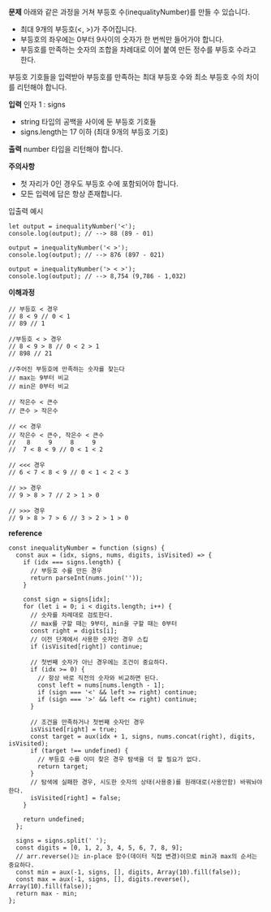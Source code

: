 **문제**
아래와 같은 과정을 거쳐 부등호 수(inequalityNumber)를 만들 수 있습니다.

- 최대 9개의 부등호(<, >)가 주어집니다.
- 부등호의 좌우에는 0부터 9사이의 숫자가 한 번씩만 들어가야 합니다.
- 부등호를 만족하는 숫자의 조합을 차례대로 이어 붙여 만든 정수를 부등호 수라고 한다.

부등호 기호들을 입력받아 부등호를 만족하는 최대 부등호 수와 최소 부등호 수의 차이를 리턴해야 합니다.

**입력**
인자 1 : signs

- string 타입의 공백을 사이에 둔 부등호 기호들
- signs.length는 17 이하 (최대 9개의 부등호 기호)

**출력**
number 타입을 리턴해야 합니다.

**주의사항**

- 첫 자리가 0인 경우도 부등호 수에 포함되어야 합니다.
- 모든 입력에 답은 항상 존재합니다.

입출력 예시

```
let output = inequalityNumber('<');
console.log(output); // --> 88 (89 - 01)

output = inequalityNumber('< >');
console.log(output); // --> 876 (897 - 021)

output = inequalityNumber('> < >');
console.log(output); // --> 8,754 (9,786 - 1,032)
```

**이해과정**

```
// 부등호 < 경우
// 8 < 9 // 0 < 1
// 89 // 1

//부등호 < > 경우
// 8 < 9 > 8 // 0 < 2 > 1
// 898 // 21

//주어진 부등호에 만족하는 숫자를 찾는다
// max는 9부터 비교
// min은 0부터 비교

// 작은수 < 큰수
// 큰수 > 작은수

// << 경우
// 작은수 < 큰수, 작은수 < 큰수
//   8     9     8     9
//  7 < 8 < 9 // 0 < 1 < 2

// <<< 경우
// 6 < 7 < 8 < 9 // 0 < 1 < 2 < 3

// >> 경우
// 9 > 8 > 7 // 2 > 1 > 0

// >>> 경우
// 9 > 8 > 7 > 6 // 3 > 2 > 1 > 0
```

**reference**

```
const inequalityNumber = function (signs) {
  const aux = (idx, signs, nums, digits, isVisited) => {
    if (idx === signs.length) {
      // 부등호 수를 만든 경우
      return parseInt(nums.join(''));
    }

    const sign = signs[idx];
    for (let i = 0; i < digits.length; i++) {
      // 숫자를 차례대로 검토한다.
      // max를 구할 때는 9부터, min을 구할 때는 0부터
      const right = digits[i];
      // 이전 단계에서 사용한 숫자인 경우 스킵
      if (isVisited[right]) continue;

      // 첫번째 숫자가 아닌 경우에는 조건이 중요하다.
      if (idx >= 0) {
        // 항상 바로 직전의 숫자와 비교하면 된다.
        const left = nums[nums.length - 1];
        if (sign === '<' && left >= right) continue;
        if (sign === '>' && left <= right) continue;
      }

      // 조건을 만족하거나 첫번째 숫자인 경우
      isVisited[right] = true;
      const target = aux(idx + 1, signs, nums.concat(right), digits, isVisited);
      if (target !== undefined) {
        // 부등호 수를 이미 찾은 경우 탐색을 더 할 필요가 없다.
        return target;
      }
      // 탐색에 실패한 경우, 시도한 숫자의 상태(사용중)를 원래대로(사용안함) 바꿔놔야 한다.
      isVisited[right] = false;
    }

    return undefined;
  };

  signs = signs.split(' ');
  const digits = [0, 1, 2, 3, 4, 5, 6, 7, 8, 9];
  // arr.reverse()는 in-place 함수(데이터 직접 변경)이므로 min과 max의 순서는 중요하다.
  const min = aux(-1, signs, [], digits, Array(10).fill(false));
  const max = aux(-1, signs, [], digits.reverse(), Array(10).fill(false));
  return max - min;
};
```
